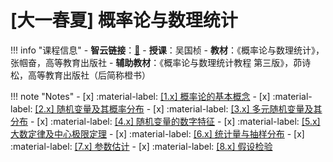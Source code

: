 # [大一春夏] 概率论与数理统计

!!! info "课程信息"
    - **智云链接**：[🔗](https://media.zju.edu.cn/index.php?r=course/live-view&id=37113&tenant=112)
    - **授课**：吴国桢
    - **教材**：《概率论与数理统计》，张帼奋，高等教育出版社
    - **辅助教材**：《概率论与数理统计教程 第三版》，茆诗松，高等教育出版社（后简称橙书）

!!! note "Notes"
    - [x] :material-label: [[1.x] 概率论的基本概念](Chap01.md)
    - [x] :material-label: [[2.x] 随机变量及其概率分布](Chap02.md)
    - [x] :material-label: [[3.x] 多元随机变量及其分布](Chap03.md)
    - [x] :material-label: [[4.x] 随机变量的数字特征](Chap04.md)
    - [x] :material-label: [[5.x] 大数定律及中心极限定理](Chap05.md)
    - [x] :material-label: [[6.x] 统计量与抽样分布](Chap06.md)
    - [x] :material-label: [[7.x] 参数估计](Chap07.md)
    - [x] :material-label: [[8.x] 假设检验](Chap08.md)
